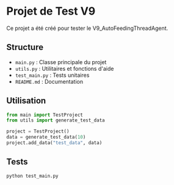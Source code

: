 
# Projet de Test V9

Ce projet a été créé pour tester le V9_AutoFeedingThreadAgent.

## Structure

- `main.py` : Classe principale du projet
- `utils.py` : Utilitaires et fonctions d'aide
- `test_main.py` : Tests unitaires
- `README.md` : Documentation

## Utilisation

```python
from main import TestProject
from utils import generate_test_data

project = TestProject()
data = generate_test_data(10)
project.add_data("test_data", data)
```

## Tests

```bash
python test_main.py
```
